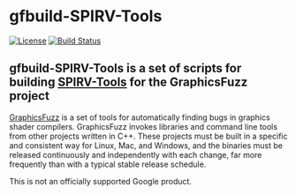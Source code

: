 # gfbuild-SPIRV-Tools

[![License](https://img.shields.io/badge/License-Apache%202.0-blue.svg)](https://opensource.org/licenses/Apache-2.0)
[![Build Status](https://github.com/google/gfbuild-SPIRV-Tools/workflows/.github/workflows/build.yml/badge.svg)](https://github.com/google/gfbuild-SPIRV-Tools/actions)


## gfbuild-SPIRV-Tools is a set of scripts for building [SPIRV-Tools](https://github.com/KhronosGroup/SPIRV-Tools) for the GraphicsFuzz project

[GraphicsFuzz](https://github.com/google/graphicsfuzz) is a set of tools for automatically finding bugs in graphics shader compilers. GraphicsFuzz invokes libraries and command line tools from other projects written in C++. These projects must be built in a specific and consistent way for Linux, Mac, and Windows, and the binaries must be released continuously and independently with each change, far more frequently than with a typical stable release schedule.

This is not an officially supported Google product.
